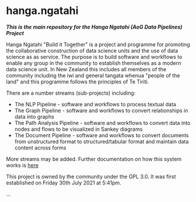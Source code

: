 # hanga.ngatahi
***This is the main repository for the Hanga Ngatahi (AoG Data Pipelines) Project***

Hanga Ngatahi "Build it Together" is a project and programme for promoting the collaborative construction of data science units and the use of data science as as service.
The purpose is to build software and workflows to enable any group in the community to establish themselves as a modern data science unit. In New Zealand this includes all members of the community including the iwi and general tangata whenua "people of the land" and this programme follows the principles of Te Tiriti.

There are a number streams (sub-projects) including:

- The NLP Pipeline - software and workflows to process textual data
- The Graph Pipeline - software and workflows to convert relationships in data into graphs
- The Path Analysis Pipeline - software and workflows to convert data into nodes and flows to be visualized in Sankey diagrams
- The Document Pipeline - software and workflows to convert documents from unstructured format to structured/tabular format and maintain data content across forms

More streams may be added. Further documentation on how this system works is [here](how.it.works.md)

This project is owned by the community under the GPL 3.0. It was first established on Friday 30th July 2021 at 5:41pm.


...
